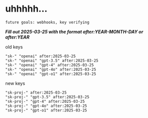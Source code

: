 # uhhhhh...

`future goals: webhooks, key verifying`



***Fill out 2025-03-25 with the format after:YEAR-MONTH-DAY or after:YEAR***

old keys
```
"sk-" "openai" after:2025-03-25
"sk-" "openai" "gpt-3.5" after:2025-03-25
"sk-" "openai" "gpt-4" after:2025-03-25
"sk-" "openai" "gpt-4o" after:2025-03-25
"sk-" "openai" "gpt-o1" after:2025-03-25
```

new keys
```
"sk-proj-" after:2025-03-25
"sk-proj-" "gpt-3.5" after:2025-03-25
"sk-proj-" "gpt-4" after:2025-03-25
"sk-proj-" "gpt-4o" after:2025-03-25
"sk-proj-" "gpt-o1" after:2025-03-25
```
